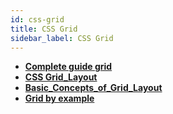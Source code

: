 ```yaml
---
id: css-grid
title: CSS Grid
sidebar_label: CSS Grid
---
```



- [**Complete guide grid**](https://css-tricks.com/snippets/css/complete-guide-grid/)
- [**CSS Grid_Layout**](https://developer.mozilla.org/en-US/docs/Web/CSS/CSS_Grid_Layout)
- [**Basic_Concepts_of_Grid_Layout**](https://developer.mozilla.org/en-US/docs/Web/CSS/CSS_Grid_Layout/Basic_Concepts_of_Grid_Layout)
- [**Grid by example**](https://gridbyexample.com/examples/example15/)

<!-- - []()
- []()
- []()
- []()
- []()
- []()
- []()
- []()
- []()
- []()
- []()
- []()
- []()
- []()
- []()
- []()
- []()
- []() -->
